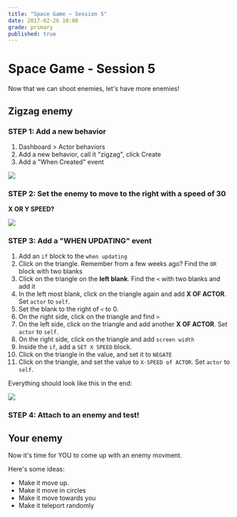 ```yaml
---
title: "Space Game — Session 5"
date: 2017-02-26 10:00
grade: primary
published: true
---
```


# Space Game - Session 5

Now that we can shoot enemies, let's have more enemies!

## Zigzag enemy

### STEP 1: Add a new behavior

1. Dashboard > Actor behaviors
2. Add a new behavior, call it "zigzag", click Create
3. Add a "When Created" event

![](http://i.imgur.com/Z4sSmfJ.png)

### STEP 2: Set the enemy to move to the right with a speed of 30

__X OR Y SPEED?__

![](http://i.imgur.com/i2VBqTd.png)

### STEP 3: Add a "WHEN UPDATING" event

1. Add an `if` block to the `when updating`
2. Click on the triangle. Remember from a few weeks ago? Find the `OR` block with two blanks
3. Click on the triangle on the __left blank__. Find the `<` with two blanks and add it
4. In the left most blank, click on the triangle again and add __X OF ACTOR__. Set `actor` to `self`.
5. Set the blank to the right of `<` to 0.
6. On the right side, click on the triangle and find `>`
7. On the left side, click on the triangle and add another __X OF ACTOR__. Set `actor` to `self`.
8. On the right side, click on the triangle and add `screen width`
9. Inside the `if`, add a `SET X SPEED` block.
10. Click on the triangle in the value, and set it to `NEGATE`
11. Click on the triangle, and set the value to `X-SPEED of ACTOR`. Set `actor` to `self`.

Everything should look like this in the end:

![](http://i.imgur.com/IX0UNrc.png)

### STEP 4: Attach to an enemy and test!

## Your enemy

Now it's time for YOU to come up with an enemy movment.

Here's some ideas:

- Make it move up.
- Make it move in circles
- Make it move towards you
- Make it teleport randomly
